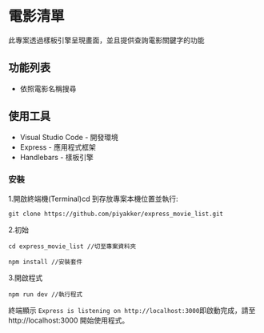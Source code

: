 # 電影清單
此專案透過樣板引擎呈現畫面，並且提供查詢電影關鍵字的功能

## 功能列表
+ 依照電影名稱搜尋

## 使用工具
+ Visual Studio Code - 開發環境
+ Express - 應用程式框架
+ Handlebars - 樣板引擎

### 安裝
1.開啟終端機(Terminal)cd 到存放專案本機位置並執行:
```
git clone https://github.com/piyakker/express_movie_list.git
```
2.初始
```
cd express_movie_list //切至專案資料夾
```
```
npm install //安裝套件
```
3.開啟程式
```
npm run dev //執行程式
```
終端顯示 `Express is listening on http://localhost:3000`即啟動完成，請至http://localhost:3000 開始使用程式。